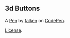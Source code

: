 3d Buttons
----------


A [Pen](http://codepen.io/falken/pen/azwRVG) by [falken](http://codepen.io/falken) on [CodePen](http://codepen.io/).

[License](http://codepen.io/falken/pen/azwRVG/license).